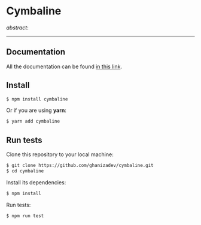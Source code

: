 # Cymbaline

*abstract*:

---

## Documentation

All the documentation can be found [in this link](https://documentation.com).

## Install

```bash
$ npm install cymbaline
```

Or if you are using **yarn**:

```bash
$ yarn add cymbaline
```

## Run tests

Clone this repository to your local machine:

```bash
$ git clone https://github.com/ghanizadev/cymbaline.git
$ cd cymbaline
```

Install its dependencies:

```bash
$ npm install
```

Run tests:

```bash
$ npm run test
```